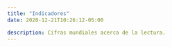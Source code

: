 ```yaml
---
title: "Indicadores"
date: 2020-12-21T10:26:12-05:00

description: Cifras mundiales acerca de la lectura.
---
```


